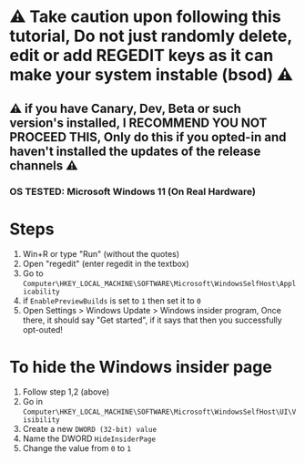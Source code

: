 # ⚠️ Take caution upon following this tutorial, Do not just randomly delete, edit or add REGEDIT keys as it can make your system instable (bsod) ⚠️
## ⚠️ if you have Canary, Dev, Beta or such version's installed, I RECOMMEND YOU NOT PROCEED THIS, Only do this if you opted-in and haven't installed the updates of the release channels ⚠️
### OS TESTED: Microsoft Windows 11 (On Real Hardware)
# Steps
1. Win+R or type "Run" (without the quotes)
2. Open "regedit" (enter regedit in the textbox)
3. Go to `Computer\HKEY_LOCAL_MACHINE\SOFTWARE\Microsoft\WindowsSelfHost\Applicability`
4. if `EnablePreviewBuilds` is set to `1` then set it to `0`
5. Open Settings > Windows Update > Windows insider program, Once there, it should say "Get started", if it says that then you successfully opt-outed!

# To hide the Windows insider page
1. Follow step 1,2 (above)
2. Go in `Computer\HKEY_LOCAL_MACHINE\SOFTWARE\Microsoft\WindowsSelfHost\UI\Visibility`
3. Create a new `DWORD (32-bit) value`
4. Name the DWORD `HideInsiderPage`
5. Change the value from `0` to `1`
